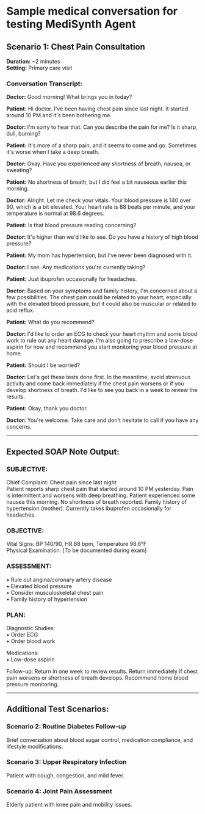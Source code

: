 # Sample medical conversation for testing MediSynth Agent

## Scenario 1: Chest Pain Consultation
**Duration:** ~2 minutes  
**Setting:** Primary care visit  

### Conversation Transcript:

**Doctor:** Good morning! What brings you in today?

**Patient:** Hi doctor. I've been having chest pain since last night. It started around 10 PM and it's been bothering me.

**Doctor:** I'm sorry to hear that. Can you describe the pain for me? Is it sharp, dull, burning?

**Patient:** It's more of a sharp pain, and it seems to come and go. Sometimes it's worse when I take a deep breath.

**Doctor:** Okay. Have you experienced any shortness of breath, nausea, or sweating?

**Patient:** No shortness of breath, but I did feel a bit nauseous earlier this morning.

**Doctor:** Alright. Let me check your vitals. Your blood pressure is 140 over 90, which is a bit elevated. Your heart rate is 88 beats per minute, and your temperature is normal at 98.6 degrees.

**Patient:** Is that blood pressure reading concerning?

**Doctor:** It's higher than we'd like to see. Do you have a history of high blood pressure?

**Patient:** My mom has hypertension, but I've never been diagnosed with it.

**Doctor:** I see. Any medications you're currently taking?

**Patient:** Just ibuprofen occasionally for headaches.

**Doctor:** Based on your symptoms and family history, I'm concerned about a few possibilities. The chest pain could be related to your heart, especially with the elevated blood pressure, but it could also be muscular or related to acid reflux.

**Patient:** What do you recommend?

**Doctor:** I'd like to order an ECG to check your heart rhythm and some blood work to rule out any heart damage. I'm also going to prescribe a low-dose aspirin for now and recommend you start monitoring your blood pressure at home.

**Patient:** Should I be worried?

**Doctor:** Let's get these tests done first. In the meantime, avoid strenuous activity and come back immediately if the chest pain worsens or if you develop shortness of breath. I'd like to see you back in a week to review the results.

**Patient:** Okay, thank you doctor.

**Doctor:** You're welcome. Take care and don't hesitate to call if you have any concerns.

---

## Expected SOAP Note Output:

### SUBJECTIVE:
Chief Complaint: Chest pain since last night  
Patient reports sharp chest pain that started around 10 PM yesterday. Pain is intermittent and worsens with deep breathing. Patient experienced some nausea this morning. No shortness of breath reported. Family history of hypertension (mother). Currently takes ibuprofen occasionally for headaches.

### OBJECTIVE:
Vital Signs: BP 140/90, HR 88 bpm, Temperature 98.6°F  
Physical Examination: [To be documented during exam]

### ASSESSMENT:
• Rule out angina/coronary artery disease  
• Elevated blood pressure  
• Consider musculoskeletal chest pain  
• Family history of hypertension

### PLAN:
Diagnostic Studies:  
• Order ECG  
• Order blood work  

Medications:  
• Low-dose aspirin  

Follow-up: Return in one week to review results. Return immediately if chest pain worsens or shortness of breath develops. Recommend home blood pressure monitoring.

---

## Additional Test Scenarios:

### Scenario 2: Routine Diabetes Follow-up
Brief conversation about blood sugar control, medication compliance, and lifestyle modifications.

### Scenario 3: Upper Respiratory Infection
Patient with cough, congestion, and mild fever.

### Scenario 4: Joint Pain Assessment
Elderly patient with knee pain and mobility issues.
